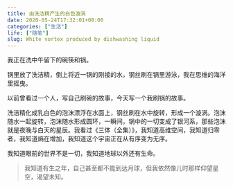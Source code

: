 ```yaml
---
title: 由洗洁精产生的白色漩涡
date: 2020-05-24T17:32:01+08:00
categories: ["生活"]
life: ["随笔"]
slug: White vortex produced by dishwashing liquid
---
```


我正在洗中午留下的碗筷和锅。

锅里放了洗洁精，倒上将近一锅的刚接的水，钢丝刷在锅里游泳，我在思维的海洋里摇曳。

以前曾看过一个人，写自己刷碗的故事，今天写一个我刷锅的故事。

洗洁精化成乳白色的泡沫漂浮在水面上，钢丝刷在水中旋转，形成一个漩涡。泡沫随水一起旋转，泡沫随水形成圆环，一瞬间，锅中的一切变成了银河系，那些泡沫就是夜晚与白天的星辰。我看过《三体（全集）》，我知道高维空间，我知道归零者，我知道熵在增加，我知道这个宇宙正在从有序变为无序。

我知道眼前的世界不是一切，我知道地球以外还有生命。

> 我知道有生之年，自己甚至都不能到达月球，但我依然像儿时那样仰望星空，渴望未知。